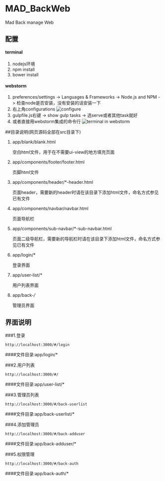 # MAD_BackWeb
Mad Back manage Web

## 配置
#### terminal
1. nodejs环境
2. npm install
3. bower install

#### webstorm
1. preferences/settings -> Languages & Frameworks -> Node.js and NPM -> 检查node是否安装，没有安装的话安装一下
2. 右上角configurations
  ![configure](http://cl.ly/0s203v3U0q0i/Image%202016-03-28%20at%2010.47.18%20%E4%B8%8B%E5%8D%88.png)
3. gulpfile.js右键 -> show gulp tasks -> 选serve或者其他task就好
4. 或者直接用webstorm集成的命令行
  ![terminal in webstorm](http://cl.ly/472p2y0K2n0x/Image%202016-03-28%20at%2010.49.34%20%E4%B8%8B%E5%8D%88.png)

##目录说明(网页源码全部在src目录下)
1. app/blank/blank.html

    空白html文件，用于在不需要ui-view的地方填充页面
    
2. app/components/footer/footer.html

    页脚html文件

3. app/components/header/*-header.html

    页面header，需要新的header时请在该目录下添加html文件，命名方式参见已有文件

4. app/components/navbar/navbar.html

    页面导航栏

5. app/components/sub-navbar/*-sub-navbar.html

    页面二级导航栏，需要新的导航栏时请在该目录下添加html文件，命名方式参见已有文件

6. app/login/*

    登录界面

7. app/user-list/*

    用户列表界面

8. app/back-*/*

    管理员界面
    
## 界面说明
###1.登录
```
http://localhost:3000/#/login
```
####文件目录:app/login/*

###2.用户列表
```
http://localhost:3000/#/
```
####文件目录:app/user-list/*

###3.管理员列表
```
http://localhost:3000/#/back-userlist
```
####文件目录:app/back-userlist/*

###4.添加管理员
```
http://localhost:3000/#/back-adduser
```
####文件目录:app/back-adduser/*

###5.权限管理
```
http://localhost:3000/#/back-auth
```
####文件目录:app/back-auth/*
